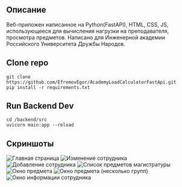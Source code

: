## Описание
Веб-приложен написанное на Python(FastAPI), HTML, CSS, JS, использующееся для вычисления нагрузки на преподавателя, просмотра предметов. Написано для Инженерной академии Российского Университета Дружбы Народов.
## Clone repo
    git clone https://github.com/EfremovEgor/AcademyLoadCalculatorFastApi.git
    pip install -r requirements.txt
    
## Run Backend Dev
	cd /backend/src
    uvicorn main:app --reload 
    
## Скриншоты
![Главная страница](https://imgur.com/ZBxhEJO)
![Изменение сотрудника](https://imgur.com/sn2YXBu)
![Добавление сотрудника](https://imgur.com/Rxu3gg8)
![Список предметов магистратуры](https://imgur.com/y7WabIF)
![Окно предмета](https://imgur.com/JwD26Pn)
![Окно предмета (несколько групп)](https://imgur.com/2qAIsAu)
![Окно информации сотрудника](https://imgur.com/PH1zKSF)
